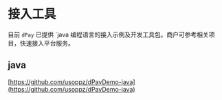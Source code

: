 # 接入工具

目前 `dPay` 已提供 `java 编程语言的接入示例及开发工具包。商户可参考相关项目，快速接入平台服务。

## java

[https://github.com/usoppz/dPayDemo-java](https://github.com/usoppz/dPayDemo-java)



